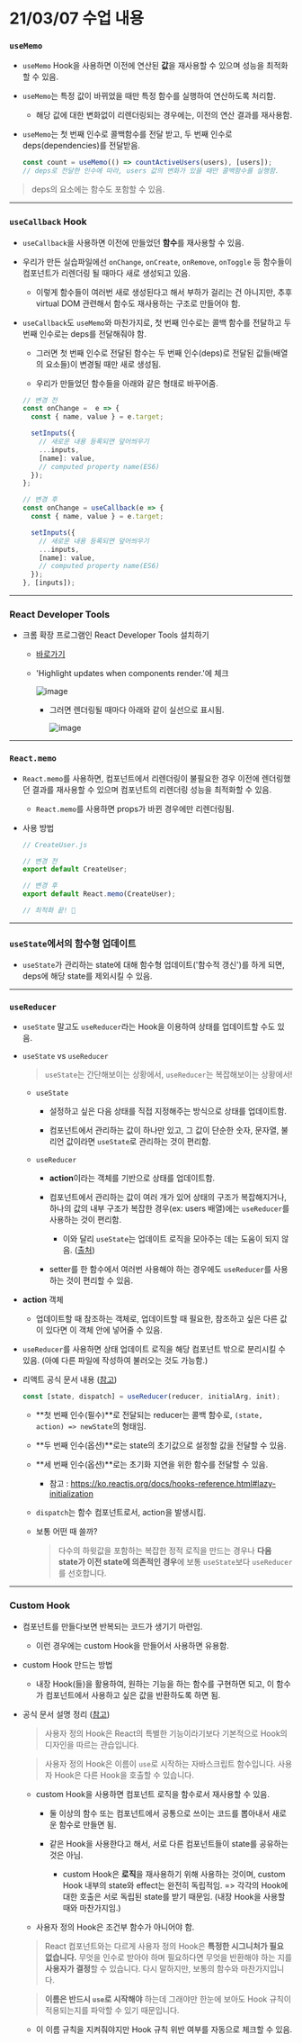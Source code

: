 # 21/03/07 수업 내용
### `useMemo`

- `useMemo` Hook을 사용하면 이전에 연산된 **값**을 재사용할 수 있으며 성능을 최적화할 수 있음.

- `useMemo`는 특정 값이 바뀌었을 때만 특정 함수를 실행하여 연산하도록 처리함.

  - 해당 값에 대한 변화없이 리렌더링되는 경우에는, 이전의 연산 결과를 재사용함.

- `useMemo`는 첫 번째 인수로 콜백함수를 전달 받고, 두 번째 인수로 deps(dependencies)를 전달받음.

  ```js
  const count = useMemo(() => countActiveUsers(users), [users]);
  // deps로 전달한 인수에 따라, users 값의 변화가 있을 때만 콜백함수를 실행함.
  ```

> deps의 요소에는 함수도 포함할 수 있음.

___
### `useCallback` Hook

- `useCallback`을 사용하면 이전에 만들었던 **함수**를 재사용할 수 있음.

- 우리가 만든 실습파일에선 `onChange`, `onCreate`, `onRemove`, `onToggle` 등 함수들이 컴포넌트가 리렌더링 될 때마다 새로 생성되고 있음.

  - 이렇게 함수들이 여러번 새로 생성된다고 해서 부하가 걸리는 건 아니지만, 추후 virtual DOM 관련해서 함수도 재사용하는 구조로 만들어야 함.

- `useCallback`도 `useMemo`와 마찬가지로, 첫 번째 인수로는 콜백 함수를 전달하고 두 번째 인수로는 deps를 전달해줘야 함.

  - 그러면 첫 번째 인수로 전달된 함수는 두 번째 인수(deps)로 전달된 값들(배열의 요소들)이 변경될 때만 새로 생성됨.

  - 우리가 만들었던 함수들을 아래와 같은 형태로 바꾸어줌.

  ```js
  // 변경 전
  const onChange =  e => {
    const { name, value } = e.target;

    setInputs({
      // 새로운 내용 등록되면 덮어씌우기
      ...inputs,
      [name]: value,
      // computed property name(ES6)
    });
  };
  ```

  ```js
  // 변경 후
  const onChange = useCallback(e => {
    const { name, value } = e.target;

    setInputs({
      // 새로운 내용 등록되면 덮어씌우기
      ...inputs,
      [name]: value,
      // computed property name(ES6)
    });
  }, [inputs]);
  ```

___
### React Developer Tools

- 크롬 확장 프로그램인 React Developer Tools 설치하기

  - [바로가기](https://chrome.google.com/webstore/detail/react-developer-tools/fmkadmapgofadopljbjfkapdkoienihi/related?hl=ko)

  - 'Highlight updates when components render.'에 체크

    ![image](https://user-images.githubusercontent.com/54733637/110235526-d23b4b80-7f73-11eb-8079-4ae5e297eb3e.png)
    
    - 그러면 렌더링될 때마다 아래와 같이 실선으로 표시됨.

      ![image](https://user-images.githubusercontent.com/54733637/110235568-162e5080-7f74-11eb-831a-39aae16332ed.png)

___
### `React.memo`

- `React.memo`를 사용하면, 컴포넌트에서 리렌더링이 불필요한 경우 이전에 렌더링했던 결과를 재사용할 수 있으며 컴포넌트의 리렌더링 성능을 최적화할 수 있음.

  - `React.memo`를 사용하면 props가 바뀐 경우에만 리렌더링됨.

- 사용 방법

  ```js
  // CreateUser.js
  
  // 변경 전
  export default CreateUser;
  
  // 변경 후
  export default React.memo(CreateUser);

  // 최적화 끝! 🥞
  ```

___
### `useState`에서의 함수형 업데이트

- `useState`가 관리하는 state에 대해 함수형 업데이트('함수적 갱신')를 하게 되면, deps에 해당 state를 제외시킬 수 있음.

___
### `useReducer`

- `useState` 말고도 `useReducer`라는 Hook을 이용하여 상태를 업데이트할 수도 있음.

- `useState` vs `useReducer`

  > `useState`는 간단해보이는 상황에서, `useReducer`는 복잡해보이는 상황에서!

  - `useState`

    - 설정하고 싶은 다음 상태를 직접 지정해주는 방식으로 상태를 업데이트함.

    - 컴포넌트에서 관리하는 값이 하나만 있고, 그 값이 단순한 숫자, 문자열, 불리언 값이라면 `useState`로 관리하는 것이 편리함.

  - `useReducer`

    - **action**이라는 객체를 기반으로 상태를 업데이트함.

    - 컴포넌트에서 관리하는 값이 여러 개가 있어 상태의 구조가 복잡해지거나, 하나의 값의 내부 구조가 복잡한 경우(ex: users 배열)에는 `useReducer`를 사용하는 것이 편리함.

      - 이와 달리 `useState`는 업데이트 로직을 모아주는 데는 도움이 되지 않음. ([출처](https://ko.reactjs.org/docs/hooks-custom.html#useyourimagination))

    - setter를 한 함수에서 여러번 사용해야 하는 경우에도 `useReducer`를 사용하는 것이 편리할 수 있음.

- **action** 객체

  - 업데이트할 때 참조하는 객체로, 업데이트할 때 필요한, 참조하고 싶은 다른 값이 있다면 이 객체 안에 넣어줄 수 있음.

- `useReducer`를 사용하면 상태 업데이트 로직을 해당 컴포넌트 밖으로 분리시킬 수 있음. (아예 다른 파일에 작성하여 불러오는 것도 가능함.)

- 리액트 공식 문서 내용 ([참고](https://ko.reactjs.org/docs/hooks-reference.html#usereducer))

  ```js
  const [state, dispatch] = useReducer(reducer, initialArg, init);
  ```

  - **첫 번째 인수(필수)**로 전달되는 reducer는 콜백 함수로, `(state, action) => newState`의 형태임.

  - **두 번째 인수(옵션)**로는 state의 초기값으로 설정할 값을 전달할 수 있음.

  - **세 번째 인수(옵션)**로는 초기화 지연을 위한 함수를 전달할 수 있음.

    - 참고 : https://ko.reactjs.org/docs/hooks-reference.html#lazy-initialization

  - `dispatch`는 함수 컴포넌트로서, action을 발생시킴.

  - 보통 어떤 때 쓸까?

    > 다수의 하윗값을 포함하는 복잡한 정적 로직을 만드는 경우나 **다음 state가 이전 state에 의존적인 경우**에 보통 `useState`보다 `useReducer`를 선호합니다.

___
### Custom Hook

- 컴포넌트를 만들다보면 반복되는 코드가 생기기 마련임.

  - 이런 경우에는 custom Hook을 만들어서 사용하면 유용함.

- custom Hook 만드는 방법

  - 내장 Hook(들)을 활용하여, 원하는 기능을 하는 함수를 구현하면 되고, 이 함수가 컴포넌트에서 사용하고 싶은 값을 반환하도록 하면 됨.

- 공식 문서 설명 정리 ([참고](https://ko.reactjs.org/docs/hooks-custom.html))

  > 사용자 정의 Hook은 React의 특별한 기능이라기보다 기본적으로 Hook의 디자인을 따르는 관습입니다.

  > 사용자 정의 Hook은 이름이 `use`로 시작하는 자바스크립트 함수입니다. 사용자 Hook은 다른 Hook을 호출할 수 있습니다.

  - custom Hook을 사용하면 컴포넌트 로직을 함수로서 재사용할 수 있음.

    - 둘 이상의 함수 또는 컴포넌트에서 공통으로 쓰이는 코드를 뽑아내서 새로운 함수로 만들면 됨.

    - 같은 Hook을 사용한다고 해서, 서로 다른 컴포넌트들이 state를 공유하는 것은 아님.

      - custom Hook은 **로직**을 재사용하기 위해 사용하는 것이며, custom Hook 내부의 state와 effect는 완전히 독립적임. => 각각의 Hook에 대한 호출은 서로 독립된 state를 받기 때문임. (내장 Hook을 사용할 때와 마찬가지임.)

  - 사용자 정의 Hook은 조건부 함수가 아니어야 함.

  > React 컴포넌트와는 다르게 사용자 정의 Hook은 **특정한 시그니처가 필요 없습니다.** 무엇을 인수로 받아야 하며 필요하다면 무엇을 반환해야 하는 지를 **사용자가 결정**할 수 있습니다. 다시 말하지만, 보통의 함수와 마찬가지입니다.
  
  > **이름은 반드시 `use`로 시작해야** 하는데 그래야만 한눈에 보아도 Hook 규칙이 적용되는지를 파악할 수 있기 때문입니다.

    - 이 이름 규칙을 지켜줘야지만 Hook 규칙 위반 여부를 자동으로 체크할 수 있음.
